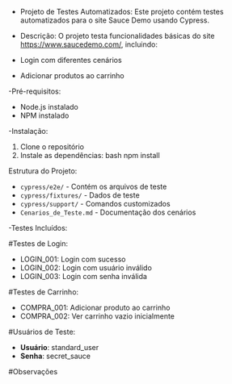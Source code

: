 - Projeto de Testes Automatizados:
Este projeto contém testes automatizados para o site Sauce Demo usando Cypress.

- Descrição:
O projeto testa funcionalidades básicas do site https://www.saucedemo.com/, incluindo:
- Login com diferentes cenários
- Adicionar produtos ao carrinho

-Pré-requisitos:
- Node.js instalado
- NPM instalado

-Instalação:
1. Clone o repositório
2. Instale as dependências:
bash
npm install



 Estrutura do Projeto:
- `cypress/e2e/` - Contém os arquivos de teste
- `cypress/fixtures/` - Dados de teste
- `cypress/support/` - Comandos customizados
- `Cenarios_de_Teste.md` - Documentação dos cenários

-Testes Incluídos:

#Testes de Login:
- LOGIN_001: Login com sucesso
- LOGIN_002: Login com usuário inválido  
- LOGIN_003: Login com senha inválida

#Testes de Carrinho:
- COMPRA_001: Adicionar produto ao carrinho
- COMPRA_002: Ver carrinho vazio inicialmente

#Usuários de Teste:

- **Usuário**: standard_user
- **Senha**: secret_sauce

#Observações